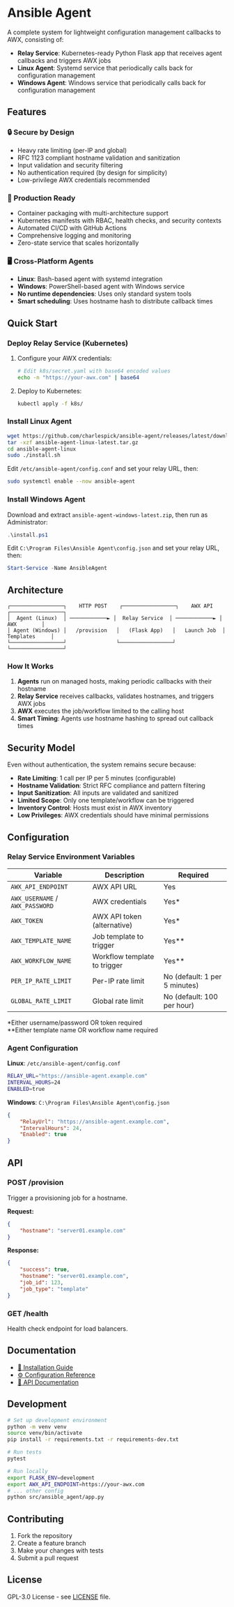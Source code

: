 # Ansible Agent

A complete system for lightweight configuration management callbacks to AWX, consisting of:

* **Relay Service**: Kubernetes-ready Python Flask app that receives agent callbacks and triggers AWX jobs
* **Linux Agent**: Systemd service that periodically calls back for configuration management
* **Windows Agent**: Windows service that periodically calls back for configuration management

## Features

### 🔒 Secure by Design
- Heavy rate limiting (per-IP and global)
- RFC 1123 compliant hostname validation and sanitization
- Input validation and security filtering
- No authentication required (by design for simplicity)
- Low-privilege AWX credentials recommended

### 🚀 Production Ready
- Container packaging with multi-architecture support
- Kubernetes manifests with RBAC, health checks, and security contexts
- Automated CI/CD with GitHub Actions
- Comprehensive logging and monitoring
- Zero-state service that scales horizontally

### 🖥️ Cross-Platform Agents
- **Linux**: Bash-based agent with systemd integration
- **Windows**: PowerShell-based agent with Windows service
- **No runtime dependencies**: Uses only standard system tools
- **Smart scheduling**: Uses hostname hash to distribute callback times

## Quick Start

### Deploy Relay Service (Kubernetes)

1. Configure your AWX credentials:
   ```bash
   # Edit k8s/secret.yaml with base64 encoded values
   echo -n "https://your-awx.com" | base64
   ```

2. Deploy to Kubernetes:
   ```bash
   kubectl apply -f k8s/
   ```

### Install Linux Agent

```bash
wget https://github.com/charlespick/ansible-agent/releases/latest/download/ansible-agent-linux-latest.tar.gz
tar -xzf ansible-agent-linux-latest.tar.gz
cd ansible-agent-linux
sudo ./install.sh
```

Edit `/etc/ansible-agent/config.conf` and set your relay URL, then:
```bash
sudo systemctl enable --now ansible-agent
```

### Install Windows Agent

Download and extract `ansible-agent-windows-latest.zip`, then run as Administrator:
```powershell
.\install.ps1
```

Edit `C:\Program Files\Ansible Agent\config.json` and set your relay URL, then:
```powershell
Start-Service -Name AnsibleAgent
```

## Architecture

```
┌─────────────────┐    HTTP POST    ┌─────────────────┐    AWX API    ┌─────────────────┐
│  Agent (Linux)  │ ────────────► │  Relay Service  │ ────────────► │      AWX        │
│ Agent (Windows) │   /provision   │   (Flask App)   │   Launch Job  │   Templates     │
└─────────────────┘                └─────────────────┘               └─────────────────┘
```

### How It Works

1. **Agents** run on managed hosts, making periodic callbacks with their hostname
2. **Relay Service** receives callbacks, validates hostnames, and triggers AWX jobs
3. **AWX** executes the job/workflow limited to the calling host
4. **Smart Timing**: Agents use hostname hashing to spread out callback times

## Security Model

Even without authentication, the system remains secure because:

- **Rate Limiting**: 1 call per IP per 5 minutes (configurable)
- **Hostname Validation**: Strict RFC compliance and pattern filtering  
- **Input Sanitization**: All inputs are validated and sanitized
- **Limited Scope**: Only one template/workflow can be triggered
- **Inventory Control**: Hosts must exist in AWX inventory
- **Low Privileges**: AWX credentials should have minimal permissions

## Configuration

### Relay Service Environment Variables

| Variable | Description | Required |
|----------|-------------|----------|
| `AWX_API_ENDPOINT` | AWX API URL | Yes |
| `AWX_USERNAME` / `AWX_PASSWORD` | AWX credentials | Yes* |
| `AWX_TOKEN` | AWX API token (alternative) | Yes* |
| `AWX_TEMPLATE_NAME` | Job template to trigger | Yes** |
| `AWX_WORKFLOW_NAME` | Workflow template to trigger | Yes** |
| `PER_IP_RATE_LIMIT` | Per-IP rate limit | No (default: 1 per 5 minutes) |
| `GLOBAL_RATE_LIMIT` | Global rate limit | No (default: 100 per hour) |

*Either username/password OR token required  
**Either template name OR workflow name required

### Agent Configuration

**Linux**: `/etc/ansible-agent/config.conf`
```bash
RELAY_URL="https://ansible-agent.example.com"
INTERVAL_HOURS=24
ENABLED=true
```

**Windows**: `C:\Program Files\Ansible Agent\config.json`
```json
{
    "RelayUrl": "https://ansible-agent.example.com",
    "IntervalHours": 24,
    "Enabled": true
}
```

## API

### POST /provision
Trigger a provisioning job for a hostname.

**Request:**
```json
{
    "hostname": "server01.example.com"
}
```

**Response:**
```json
{
    "success": true,
    "hostname": "server01.example.com", 
    "job_id": 123,
    "job_type": "template"
}
```

### GET /health
Health check endpoint for load balancers.

## Documentation

- [📖 Installation Guide](docs/INSTALLATION.md)
- [⚙️ Configuration Reference](docs/CONFIGURATION.md)
- [🔌 API Documentation](docs/API.md)

## Development

```bash
# Set up development environment
python -m venv venv
source venv/bin/activate
pip install -r requirements.txt -r requirements-dev.txt

# Run tests
pytest

# Run locally
export FLASK_ENV=development
export AWX_API_ENDPOINT=https://your-awx.com
# ... other config
python src/ansible_agent/app.py
```

## Contributing

1. Fork the repository
2. Create a feature branch
3. Make your changes with tests
4. Submit a pull request

## License

GPL-3.0 License - see [LICENSE](LICENSE) file. 
